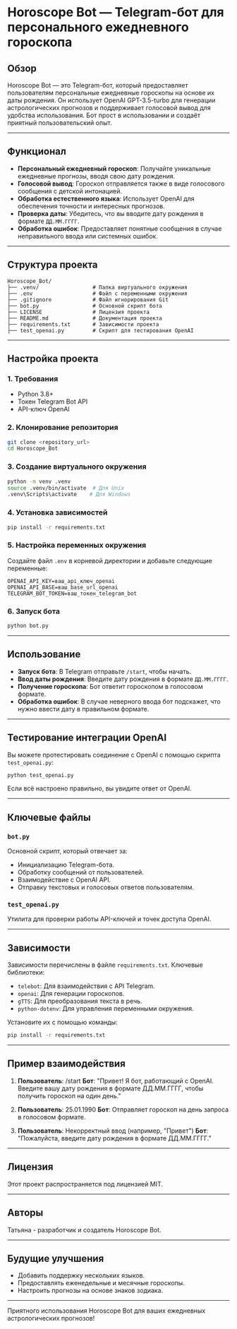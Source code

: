 # Horoscope Bot — Telegram-бот для персонального ежедневного гороскопа

## Обзор
Horoscope Bot — это Telegram-бот, который предоставляет пользователям персональные ежедневные гороскопы на основе их даты рождения. Он использует OpenAI GPT-3.5-turbo для генерации астрологических прогнозов и поддерживает голосовой вывод для удобства использования. Бот прост в использовании и создаёт приятный пользовательский опыт.

---

## Функционал
- **Персональный ежедневный гороскоп**: Получайте уникальные ежедневные прогнозы, вводя свою дату рождения.
- **Голосовой вывод**: Гороскоп отправляется также в виде голосового сообщения с детской интонацией.
- **Обработка естественного языка**: Использует OpenAI для обеспечения точности и интересных прогнозов.
- **Проверка даты**: Убедитесь, что вы вводите дату рождения в формате `ДД.ММ.ГГГГ`.
- **Обработка ошибок**: Предоставляет понятные сообщения в случае неправильного ввода или системных ошибок.

---

## Структура проекта
```
Horoscope_Bot/
├── .venv/                 # Папка виртуального окружения
├── .env                   # Файл с переменными окружения
├── .gitignore             # Файл игнорирования Git
├── bot.py                 # Основной скрипт бота
├── LICENSE                # Лицензия проекта
├── README.md              # Документация проекта
├── requirements.txt       # Зависимости проекта
├── test_openai.py         # Скрипт для тестирования OpenAI
```

---

## Настройка проекта

### 1. Требования
- Python 3.8+
- Токен Telegram Bot API
- API-ключ OpenAI

### 2. Клонирование репозитория
```bash
git clone <repository_url>
cd Horoscope_Bot
```

### 3. Создание виртуального окружения
```bash
python -m venv .venv
source .venv/bin/activate  # Для Unix
.venv\Scripts\activate    # Для Windows
```

### 4. Установка зависимостей
```bash
pip install -r requirements.txt
```

### 5. Настройка переменных окружения
Создайте файл `.env` в корневой директории и добавьте следующие переменные:
```
OPENAI_API_KEY=ваш_api_ключ_openai
OPENAI_API_BASE=ваш_base_url_openai
TELEGRAM_BOT_TOKEN=ваш_токен_telegram_bot
```

### 6. Запуск бота
```bash
python bot.py
```

---

## Использование
- **Запуск бота**: В Telegram отправьте `/start`, чтобы начать.
- **Ввод даты рождения**: Введите дату рождения в формате `ДД.ММ.ГГГГ`.
- **Получение гороскопа**: Бот ответит гороскопом в голосовом формате.
- **Обработка ошибок**: В случае неверного ввода бот подскажет, что нужно ввести дату в правильном формате.

---

## Тестирование интеграции OpenAI
Вы можете протестировать соединение с OpenAI с помощью скрипта `test_openai.py`:
```bash
python test_openai.py
```
Если всё настроено правильно, вы увидите ответ от OpenAI.

---

## Ключевые файлы

### `bot.py`
Основной скрипт, который отвечает за:
- Инициализацию Telegram-бота.
- Обработку сообщений от пользователей.
- Взаимодействие с OpenAI API.
- Отправку текстовых и голосовых ответов пользователям.

### `test_openai.py`
Утилита для проверки работы API-ключей и точек доступа OpenAI.

---

## Зависимости
Зависимости перечислены в файле `requirements.txt`. Ключевые библиотеки:
- `telebot`: Для взаимодействия с API Telegram.
- `openai`: Для генерации гороскопов.
- `gTTS`: Для преобразования текста в речь.
- `python-dotenv`: Для управления переменными окружения.

Установите их с помощью команды:
```bash
pip install -r requirements.txt
```

---

## Пример взаимодействия
1. **Пользователь**: /start
   **Бот**: "Привет! Я бот, работающий с OpenAI. Введите вашу дату рождения в формате ДД.ММ.ГГГГ, чтобы получить гороскоп на один день."

2. **Пользователь**: 25.01.1990
   **Бот**: Отправляет гороскоп на день запроса в  голосовом формате.

3. **Пользователь**: Некорректный ввод (например, "Привет")
   **Бот**: "Пожалуйста, введите дату рождения в формате ДД.ММ.ГГГГ."

---

## Лицензия
Этот проект распространяется под лицензией MIT.

---

## Авторы
Татьяна - разработчик и создатель Horoscope Bot.

---

## Будущие улучшения
- Добавить поддержку нескольких языков.
- Предоставлять еженедельные и месячные гороскопы.
- Настроить прогнозы на основе знаков зодиака.

---

Приятного использования Horoscope Bot для ваших ежедневных астрологических прогнозов!




